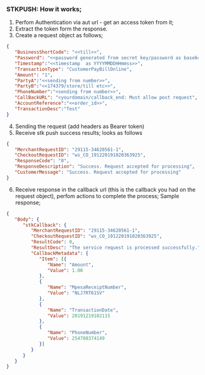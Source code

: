 ### STKPUSH: How it works;

1. Perfom Authentication via aut url - get an access token from it;
2. Extract the token form the response.
3. Create a request object as follows;
```json
{    
   "BusinessShortCode": "<<till>>",    
   "Password": "<<password generated from secret key/password as base64.encode(Shortcode+Passkey+Timestamp)>>",
   "Timestamp":"<<timestamp  as YYYYMMDDHHmmss>>",    
   "TransactionType": "CustomerPayBillOnline",    
   "Amount": "1",    
   "PartyA":"<<sending from number>>",    
   "PartyB":"<<174379/store/till etc>>",    
   "PhoneNumber":"<sending from number>>",    
   "CallBackURL": "<yourdomain/callback_end: Must allow post request",    
   "AccountReference":"<<order_id>>",    
   "TransactionDesc":"Test"
}

```

4. Sending the request (add headers as Bearer token)
5. Receive stk push success results; looks as follows
```json
{    
   "MerchantRequestID": "29115-34620561-1",    
   "CheckoutRequestID": "ws_CO_191220191020363925",    
   "ResponseCode": "0",    
   "ResponseDescription": "Success. Request accepted for processing",    
   "CustomerMessage": "Success. Request accepted for processing"
}
```
6. Receive response in the callback url (this is the callback you had on the request object), perfom actions to complete the process; Sample response;
```json
{    
   "Body": {        
      "stkCallback": {            
         "MerchantRequestID": "29115-34620561-1",            
         "CheckoutRequestID": "ws_CO_191220191020363925",            
         "ResultCode": 0,            
         "ResultDesc": "The service request is processed successfully.",            
         "CallbackMetadata": {                
            "Item": [{                        
               "Name": "Amount",                        
               "Value": 1.00                    
            },                    
            {                        
               "Name": "MpesaReceiptNumber",                        
               "Value": "NLJ7RT61SV"                    
            },                    
            {                        
               "Name": "TransactionDate",                        
               "Value": 20191219102115                    
            },                    
            {                        
               "Name": "PhoneNumber",                        
               "Value": 254708374149                    
            }]            
         }        
      }    
   }
}

```